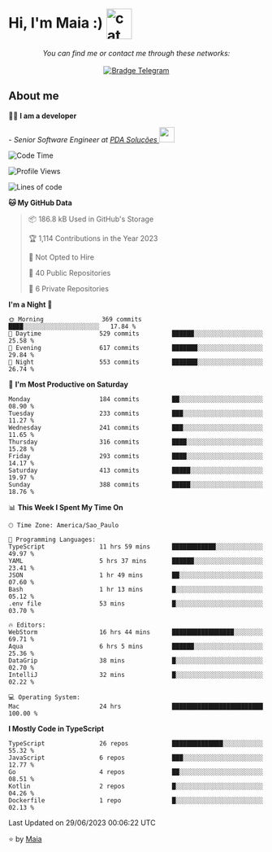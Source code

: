 <h1 align="left">Hi, I'm Maia :) 
<img src="https://emojis.slackmojis.com/emojis/images/1643509834/36299/black-cat.gif?1643509834" width="50" height="60" align="center"  alt="cat"/>
</h1>

<p align="center">
    <i>You can find me or contact me through these networks:</i>
    <br/><br/>
    <a href="https://t.me/mrootx" target="_blank">
        <img src="https://img.shields.io/badge/-Telegram-2CA5E0?logo=telegram&style=flat&logoColor=white" alt="Bradge Telegram" />
    </a>
</p>

## About me

:technologist: <strong>I am a developer</strong> <br>

<p><em> - Senior Software Engineer at <a href="https://pdasolucoes.com.br">PDA Soluções
</a><img src="https://media.giphy.com/media/WUlplcMpOCEmTGBtBW/giphy.gif" width="30"> 
</em></p>

<!--START_SECTION:waka-->
![Code Time](http://img.shields.io/badge/Code%20Time-2%2C859%20hrs%2048%20mins-blue)

![Profile Views](http://img.shields.io/badge/Profile%20Views-0-blue)

![Lines of code](https://img.shields.io/badge/From%20Hello%20World%20I%27ve%20Written-583.6%20thousand%20lines%20of%20code-blue)

**🐱 My GitHub Data** 

> 📦 186.8 kB Used in GitHub's Storage 
 > 
> 🏆 1,114 Contributions in the Year 2023
 > 
> 🚫 Not Opted to Hire
 > 
> 📜 40 Public Repositories 
 > 
> 🔑 6 Private Repositories 
 > 
**I'm a Night 🦉** 

```text
🌞 Morning                369 commits         ████░░░░░░░░░░░░░░░░░░░░░   17.84 % 
🌆 Daytime                529 commits         ██████░░░░░░░░░░░░░░░░░░░   25.58 % 
🌃 Evening                617 commits         ███████░░░░░░░░░░░░░░░░░░   29.84 % 
🌙 Night                  553 commits         ███████░░░░░░░░░░░░░░░░░░   26.74 % 
```
📅 **I'm Most Productive on Saturday** 

```text
Monday                   184 commits         ██░░░░░░░░░░░░░░░░░░░░░░░   08.90 % 
Tuesday                  233 commits         ███░░░░░░░░░░░░░░░░░░░░░░   11.27 % 
Wednesday                241 commits         ███░░░░░░░░░░░░░░░░░░░░░░   11.65 % 
Thursday                 316 commits         ████░░░░░░░░░░░░░░░░░░░░░   15.28 % 
Friday                   293 commits         ████░░░░░░░░░░░░░░░░░░░░░   14.17 % 
Saturday                 413 commits         █████░░░░░░░░░░░░░░░░░░░░   19.97 % 
Sunday                   388 commits         █████░░░░░░░░░░░░░░░░░░░░   18.76 % 
```


📊 **This Week I Spent My Time On** 

```text
🕑︎ Time Zone: America/Sao_Paulo

💬 Programming Languages: 
TypeScript               11 hrs 59 mins      ████████████░░░░░░░░░░░░░   49.97 % 
YAML                     5 hrs 37 mins       ██████░░░░░░░░░░░░░░░░░░░   23.41 % 
JSON                     1 hr 49 mins        ██░░░░░░░░░░░░░░░░░░░░░░░   07.60 % 
Bash                     1 hr 13 mins        █░░░░░░░░░░░░░░░░░░░░░░░░   05.12 % 
.env file                53 mins             █░░░░░░░░░░░░░░░░░░░░░░░░   03.70 % 

🔥 Editors: 
WebStorm                 16 hrs 44 mins      █████████████████░░░░░░░░   69.71 % 
Aqua                     6 hrs 5 mins        ██████░░░░░░░░░░░░░░░░░░░   25.36 % 
DataGrip                 38 mins             █░░░░░░░░░░░░░░░░░░░░░░░░   02.70 % 
IntelliJ                 32 mins             █░░░░░░░░░░░░░░░░░░░░░░░░   02.22 % 

💻 Operating System: 
Mac                      24 hrs              █████████████████████████   100.00 % 
```

**I Mostly Code in TypeScript** 

```text
TypeScript               26 repos            ██████████████░░░░░░░░░░░   55.32 % 
JavaScript               6 repos             ███░░░░░░░░░░░░░░░░░░░░░░   12.77 % 
Go                       4 repos             ██░░░░░░░░░░░░░░░░░░░░░░░   08.51 % 
Kotlin                   2 repos             █░░░░░░░░░░░░░░░░░░░░░░░░   04.26 % 
Dockerfile               1 repo              █░░░░░░░░░░░░░░░░░░░░░░░░   02.13 % 
```




 Last Updated on 29/06/2023 00:06:22 UTC
<!--END_SECTION:waka-->

⭐️ by [Maia](https://github.com/gabrielmaialva33/)


